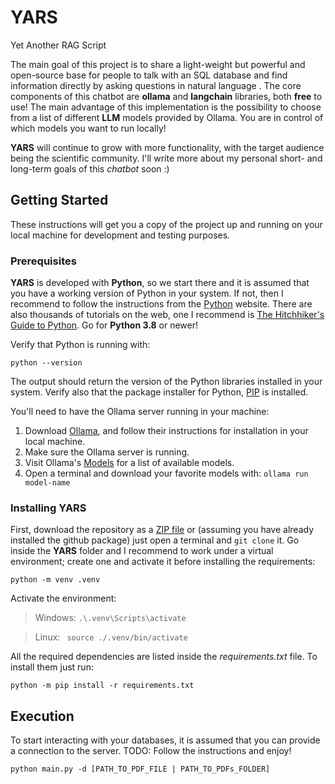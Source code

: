 # YARS
Yet Another RAG Script

The main goal of this project is to share a light-weight but powerful and open-source base for people to talk with an SQL database and find information directly by asking questions in natural language . The core components of this chatbot are **ollama** and **langchain** libraries, both **free** to use! The main advantage of this implementation is the possibility to choose from a list of different **LLM** models provided by Ollama. You are in control of which models you want to run locally!

**YARS** will continue to grow with more functionality, with the target audience being the scientific community. I'll write more about my personal short- and long-term goals of this *chatbot* soon :)

## Getting Started

These instructions will get you a copy of the project up and running on your local machine for development and testing purposes.

### Prerequisites

**YARS** is developed with **Python**, so we start there and it is assumed that you have a working version of Python in your system. If not, then I recommend to follow the instructions from the [Python](https://www.python.org/) website. There are also thousands of tutorials on the web, one I recommend is [The Hitchhiker's Guide to Python](https://docs.python-guide.org/starting/installation/#installation). Go for **Python 3.8** or newer!

Verify that Python is running with:
```
python --version
```
The output should return the version of the Python libraries installed in your system. Verify also that the package installer for Python, [PIP](https://pip.pypa.io/en/stable/installation/) is installed.

You'll need to have the Ollama server running in your machine:

1. Download [Ollama](https://ollama.com/download), and follow their instructions for installation in your local machine.
2. Make sure the Ollama server is running.
3. Visit Ollama's [Models](https://ollama.com/library) for a list of available models.
4. Open a terminal and download your favorite models with: `ollama run model-name`

### Installing YARS

First, download the repository as a [ZIP file](https://github.com/apolo74/YARS/archive/refs/heads/main.zip) or (assuming you have already installed the github package) just open a terminal and `git clone` it. Go inside the **YARS** folder and I recommend to work under a virtual environment; create one and activate it before installing the requirements:
```
python -m venv .venv
```
Activate the environment:
> Windows:
    ```
    .\.venv\Scripts\activate
    ```

> Linux: 
    ``` 
    source ./.venv/bin/activate 
    ```

All the required dependencies are listed inside the *requirements.txt* file. To install them just run:
```
python -m pip install -r requirements.txt
```

## Execution
To start interacting with your databases, it is assumed that you can provide a connection to the server. 
TODO: Follow the instructions and enjoy!
```
python main.py -d [PATH_TO_PDF_FILE | PATH_TO_PDFs_FOLDER]
```

